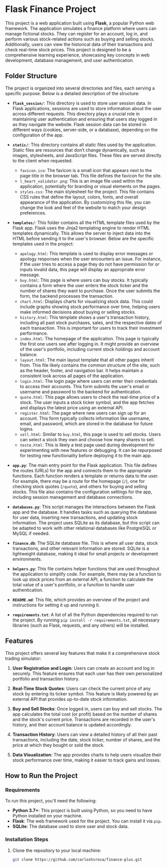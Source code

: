 # Flask Finance Project

This project is a web application built using **Flask**, a popular Python web framework. The application simulates a finance platform where users can manage fictional stocks. They can register for an account, log in, and perform various stock-related actions such as buying and selling stocks. Additionally, users can view the historical data of their transactions and check real-time stock prices. This project is designed to be a comprehensive learning experience, showcasing key concepts in web development, database management, and user authentication.

## Folder Structure

The project is organized into several directories and files, each serving a specific purpose. Below is a detailed description of the structure:

- **`flask_session/`**: This directory is used to store user session data. In Flask applications, sessions are used to store information about the user across different requests. This directory plays a crucial role in maintaining user authentication and ensuring that users stay logged in as they navigate the website. Flask session data can be stored in different ways (cookies, server-side, or a database), depending on the configuration of the app.

- **`static/`**: This directory contains all static files used by the application. Static files are resources that don’t change dynamically, such as images, stylesheets, and JavaScript files. These files are served directly to the client when requested.
  - `favicon.ico`: The favicon is a small icon that appears next to the page title in the browser tab. This file defines the favicon for the site.
  - `l_heart_validator.png`: This is an image file used within the application, potentially for branding or visual elements on the pages.
  - `styles.css`: The main stylesheet for the project. This file contains CSS rules that define the layout, colors, fonts, and overall appearance of the application. By customizing this file, you can change the look and feel of the website to match your design preferences.

- **`templates/`**: This folder contains all the HTML template files used by the Flask app. Flask uses the Jinja2 templating engine to render HTML templates dynamically. This allows the server to inject data into the HTML before sending it to the user's browser. Below are the specific templates used in the project:
  - `apology.html`: This template is used to display error messages or apology responses when the user encounters an issue. For instance, if the user tries to access a page they do not have permission for or inputs invalid data, this page will display an appropriate error message.
  - `buy.html`: This page is where users can buy stocks. It typically contains a form where the user enters the stock ticker and the number of shares they want to purchase. Once the user submits the form, the backend processes the transaction.
  - `chart.html`: Displays charts for visualizing stock data. This could include graphs showing stock performance over time, helping users make informed decisions about buying or selling stocks.
  - `history.html`: This template shows a user's transaction history, including all past stock purchases, sales, and the respective dates of each transaction. This is important for users to track their investment performance.
  - `index.html`: The homepage of the application. This page is typically the first one users see after logging in. It might provide an overview of the user's portfolio, including current stock holdings and account balance.
  - `layout.html`: The main layout template that all other pages inherit from. This file likely contains the common structure of the site, such as the header, footer, and navigation bar. It helps maintain a consistent look across all pages of the application.
  - `login.html`: The login page where users can enter their credentials to access their accounts. This form submits the user's email or username and password to the backend for authentication.
  - `quote.html`: This page allows users to check the real-time price of a stock. The user inputs a stock ticker symbol, and the app fetches and displays the latest price using an external API.
  - `register.html`: The page where new users can sign up for an account. This form typically collects information like username, email, and password, which are stored in the database for future logins.
  - `sell.html`: Similar to `buy.html`, this page is used to sell stocks. Users can select a stock they own and choose how many shares to sell.
  - `teste.html`: This is likely a test page used during development for experimenting with new features or debugging. It can be repurposed for testing new functionality before deploying it to the main app.

- **`app.py`**: The main entry point for the Flask application. This file defines the routes (URLs) for the app and connects them to the appropriate functions. Each function renders a template or returns data to the user. For example, there may be a route for the homepage (`/`), one for checking stock quotes (`/quote`), and others for buying and selling stocks. This file also contains the configuration settings for the app, including session management and database connections.

- **`databases.py`**: This script manages the interactions between the Flask app and the database. It handles tasks such as querying the database for user data, inserting new transactions, and updating stock information. The project uses SQLite as its database, but this script can be adapted to work with other relational databases like PostgreSQL or MySQL if needed.

- **`finance.db`**: The SQLite database file. This is where all user data, stock transactions, and other relevant information are stored. SQLite is a lightweight database, making it ideal for small projects or development environments.

- **`helpers.py`**: This file contains helper functions that are used throughout the application to simplify code. For example, there may be a function to look up stock prices from an external API, a function to calculate the total value of a user's portfolio, or a function to handle user authentication.

- **`README.md`**: This file, which provides an overview of the project and instructions for setting it up and running it.

- **`requirements.txt`**: A list of all the Python dependencies required to run the project. By running `pip install -r requirements.txt`, all necessary libraries (such as Flask, requests, and any others) will be installed.

## Features

This project offers several key features that make it a comprehensive stock trading simulator:

1. **User Registration and Login**: Users can create an account and log in securely. This feature ensures that each user has their own personalized portfolio and transaction history.

2. **Real-Time Stock Quotes**: Users can check the current price of any stock by entering its ticker symbol. This feature is likely powered by an external API that provides up-to-date stock information.

3. **Buy and Sell Stocks**: Once logged in, users can buy and sell stocks. The app calculates the total cost (or profit) based on the number of shares and the stock's current price. Transactions are recorded in the user's history, and their account balance is updated accordingly.

4. **Transaction History**: Users can view a detailed history of all their past transactions, including the date, stock ticker, number of shares, and the price at which they bought or sold the stock.

5. **Data Visualization**: The app provides charts to help users visualize their stock performance over time, making it easier to track gains and losses.

## How to Run the Project

### Requirements

To run this project, you'll need the following:

- **Python 3.7+**: This project is built using Python, so you need to have Python installed on your machine.
- **Flask**: The web framework used for the project. You can install it via `pip`.
- **SQLite**: The database used to store user and stock data.

### Installation Steps

1. Clone the repository to your local machine:
   ```bash
   git clone https://github.com/carloshsrosa/finance-plus.git
